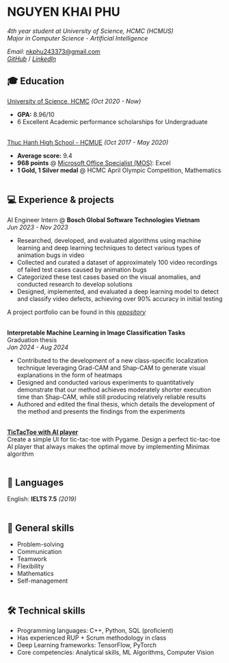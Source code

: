 # NGUYEN KHAI PHU

_4th year student at University of Science, HCMC (HCMUS)_<br>
_Major in Computer Science - Artificial Intelligence_<br>

*Email*: nkphu243373@gmail.com<br>
[*GitHub*](https://github.com/NgKhaiPhu) / [*LinkedIn*](https://www.linkedin.com/in/phu-nguyen-a91680263/)

## 🎓 Education
[University of Science, HCMC](https://www.hcmus.edu.vn) _(Oct 2020 - Now)_
- **GPA:** 8.96/10
- 6 Excellent Academic performance scholarships for Undergraduate
<br><br>

[Thuc Hanh High School - HCMUE](http://trunghocthuchanhdhsp.edu.vn/index.php?lang=vi) _(Oct 2017 - May 2020)_
- **Average score:** 9.4
- **968 points** @ [Microsoft Office Specialist (MOS)](https://iigvietnam.com/mos-test/): Excel
- **1 Gold, 1 Silver medal** @ HCMC April Olympic Competition, Mathematics
<br><br>

## 💻 Experience & projects

AI Engineer Intern @ **Bosch Global Software Technologies Vietnam**<br>
_Jun 2023 - Nov 2023_
- Researched, developed, and evaluated algorithms using machine learning and deep learning techniques to detect various types of animation bugs in video
- Collected and curated a dataset of approximately 100 video recordings of failed test cases caused by animation bugs 
- Categorized these test cases based on the visual anomalies, and conducted research to develop solutions
- Designed, implemented, and evaluated a deep learning model to detect and classify video defects, achieving over 90% accuracy in initial testing<br>

A project portfolio can be found in this [*repository*](https://github.com/NgKhaiPhu/Video-defect-detection-using-Deep-Learning-techniques)
<br><br>

**Interpretable Machine Learning in Image Classification Tasks**<br>
Graduation thesis<br>
_Jan 2024 - Aug 2024_
- Contributed to the development of a new class-specific localization technique leveraging Grad-CAM and Shap-CAM to generate visual explanations in the form of heatmaps
- Designed and conducted various experiments to quantitatively demonstrate that our method achieves moderately shorter execution time than Shap-CAM, while still producing relatively reliable results
- Authored and edited the final thesis, which details the development of the method and presents the findings from the experiments
<br><br>

[**TicTacToe with AI player**](https://github.com/NgKhaiPhu/TicTacToe-with-AI-player)<br>
Create a simple UI for tic-tac-toe with Pygame. Design a perfect tic-tac-toe AI player that always makes the optimal move by implementing Minimax algorithm
<br><br>

## 💬 Languages
English: **IELTS 7.5** _(2019)_
<br><br>

## 📌 General skills
- Problem-solving
- Communication
- Teamwork
- Flexibility
- Mathematics
- Self-management
<br><br>

## 🛠️ Technical skills
- Programming languages: C++, Python, SQL (proficient)
- Has experienced RUP + Scrum methodology in class
- Deep Learning frameworks: TensorFlow, PyTorch
- Core competencies: Analytical skills, ML Algorithms, Computer Vision
